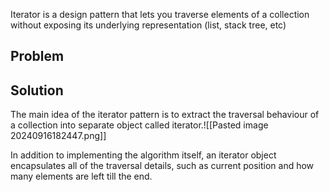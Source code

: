 Iterator is a design pattern that lets you traverse  elements of a collection without exposing its underlying representation (list, stack tree, etc)

## Problem

## Solution
The main idea of the iterator pattern is to extract the traversal behaviour of a collection into separate object called iterator.![[Pasted image 20240916182447.png]]

In addition to implementing the algorithm itself, an iterator object encapsulates all of the traversal details, such as current position and how many elements are left till the end. 


